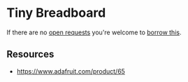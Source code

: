 # Tiny Breadboard
If there are no [open requests](../../../../issues?q=is%3Aissue+is%3Aopen+%22Tiny+Breadboard%22+in%3Atitle) you're welcome to [borrow this](../../../../issues/new?title=Borrow+request+for+Tiny+Breadboard&body=1+piece+of+%5Bthis%5D%28..%2Fblob%2Fmain%2F.%2FParts%2FBreadboards%2FTiny_Breadboard.md%29+for+~2+weeks.).

## Resources
- https://www.adafruit.com/product/65
